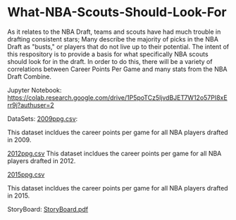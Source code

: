 # What-NBA-Scouts-Should-Look-For
As it relates to the NBA Draft, teams and scouts have had much trouble in drafting consistent stars; Many describe the majority of picks in the NBA Draft as "busts," or players that do not live up to their potential. The intent of this respository is to provide a basis for what specifically NBA scouts should look for in the draft. In order to do this, there will be a variety of correlations between Career Points Per Game and many stats from the NBA Draft Combine.

Jupyter Notebook:
https://colab.research.google.com/drive/1P5poTCz5ljvdBJET7W12o57PI8xErr9j?authuser=2

DataSets: 
[2009ppg.csv](https://github.com/shanvirani6/What-NBA-Scouts-Should-Look-For/files/6644541/2009ppg.csv):

This dataset incldues the career points per game for all NBA players drafted in 2009.

[2012ppg.csv](https://github.com/shanvirani6/What-NBA-Scouts-Should-Look-For/files/6644542/2012ppg.csv)
This dataset incldues the career points per game for all NBA players drafted in 2012.

[2015ppg.csv](https://github.com/shanvirani6/What-NBA-Scouts-Should-Look-For/files/6644543/2015ppg.csv)

This dataset incldues the career points per game for all NBA players drafted in 2015.

StoryBoard: 
[StoryBoard.pdf](https://github.com/shanvirani6/What-NBA-Scouts-Should-Look-For/files/6645193/StoryBoard.pdf)


